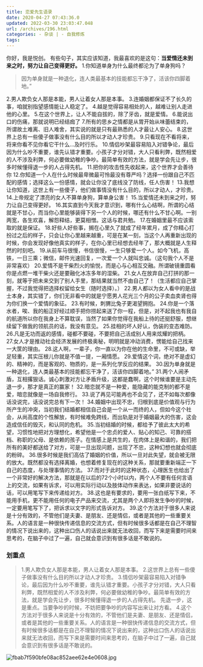 ```yaml
---
title: 恋爱先生语录
date: 2020-04-27 07:43:36.0
updated: 2022-03-30 23:03:47.048
url: /archives/196.html
categories: - 杂谈 | - 自我修炼
tags: 
---
```




你好，我是悦创。 有些句子，其实应该知道，我最喜欢的是这句：**当爱情还未到来之时，努力让自己变得更好。** 1.你知道单身为什么最终都沦为了单身狗吗？

> 因为单身就是一种退化，连人类最基本的技能都忘干净了，活该你四脚着地。”

2.男人欺负女人那是本能，男人让着女人那是本事。 3.连婚姻都保证不了长久的事，咱就别指望感情能让人稳定了。 4.越是觉得容易相处的人，越难让别人走进他的心里。 5.在这个世界上，让人不能自拔的，除了牙齿，就是爱情。 6.能说出口的伤痛，那就说明已经结痂了 7.所有的思乡之情都是从胃开始从味蕾结束的，所谓故土难离、旧人难舍，其实说的就是只有最熟悉的人才最让人安心。 8.这世界上总有一些傻子做事没有什么目的所以才动人才珍贵。 9.只看现在不看将来，将来你看不见你看它干什么...及时行乐。 10.情侣吵架最容易陷入对错争论，最后因为什么吵不重要，谁先认错才重要。小孩子才分对错，大人只看利弊，既然相爱的人不涉及利弊，何必要做幼稚的争吵。最简单有效的方法，就是学会先让步，很多时候懂得退一步的人占得先机。 11.把你的攻击性先收起来，这个世界才会善待你 12.你知道一个人在什么时候最卑微最可怜最没有尊严吗？选择一份跟自己不匹配的感情；选择这么一份感情，就会让你没了底线没了防线，任人伤害！ 13.我想让你知道，这世上有一些傻子，他们做事情没有什么目的，所以才动人，才珍贵。 14.上帝规定了漂亮的女人不算单身狗，算单身公害！ 15.当爱情还未到来之时，努力让自己变得更好。 16.其实直到今天我才意识到，哪有什么心结啊，所谓的心结就是不甘心，而当你心里能够装得下另一个人的时候，哪还有什么不甘心啊。一别两宽，各生欢喜，解怨释结，更莫相憎。这话与君共勉。 17.在婚姻里最不应该索取的就是保证。 18.好些人好些事，搁在心里久了就成了经年累月，成了你精心打扮过之后的样子，只会让你心里越来越重，可是在某一刻，当这个人再重新出现的时候，你会发现好像他真实的样子，在你心里已经想去经年了，那大概就是人生释然的时刻吧。 19.从前车马很慢，书信很慢，一生只够爱一个人。如今飞机，高铁，一日三乘；微信，邮件光速回复，一次爱一个人就叫忠诚。（这句我个人不是非常喜欢） 20.爱情不是干柴烈火的愉悦，而是心与心相互交融。所谓破镜重圆看你是点燃一堆干柴火还是要融化冰冻多年的湿柴。 21.女人在放弃自己打拼的那一刻，就等于把未来交到了别人手里，那结果就当然不由自己了！（生活都应自己掌握，不过我觉得把选择权留给女生（随时选择）。） 22.男人都以为女人看中的是战士本身，其实错了，你们无非看中的就是宁愿男人花光三个月的公子卖血卖肾也得为你们换一个爱情的象征。 23.有时候，刺猬比兔子更渴望拥抱。 24.你是一个落水者，唉、我的船正好经过顺手把你捞起来送了你一程，但是，对不起我也有我自的航道所以你在我身上不算耽误，当然了如果你觉得在我船上待的还挺舒服，想继续留下做我的领航员的话，我没有意见。 25.挂相的坏人好认，伪装的变态难防。 26.凡是无功而返的感情，碰都不要碰，不要把自己活成别人用来炫耀的把柄。 27.女人才是推动社会经济发展的终极奥秘，明明就是冲动消费，愣能给自己找来一大筐的理由。 28.这人啊，一辈子，你一直以为你在他的生命里，不可或缺，举足轻重，其实压根儿你就是不值一提，一厢情愿。 29.爱情这个词，绝对不是虚幻的、精神的，而是客观的、物质的，是一系列化学反应的结果。 30.因为单身就是一种退化，连人类最基本的技能都忘干净了，活该你四脚着地。” 31.两个人闹矛盾，互相撂狠话。诚心刺激对方让矛盾升级，这都是蠢啊，这个时候谁要是主动先退一步，那才是真正的赢家！ 32.暗恋就不是一种爱，能隐藏的能克制的都不是爱，暗恋就像是一场自我修行。 33.说了再见可能再也不会见了，还不如每次都像话没说完，话没说完总有下一次！ 34.婚姻中出现不忠，归根到底是价值观与行为所产生的冲突，当初我们结婚都相信自己会是一个从一而终的人，但如今这个社会，从尚高度的个性解放，有时候难免跨线，而出轨是对于婚姻最大的伤害，这会造成信任的毁灭，和认同的危机。 35.当初结婚的时候，都给予了彼此太大的希望，习惯性地把对方理想化，希望他是一个忠贞的爱人、贴心的知己、可靠的搭档、称职的父母、是依赖的孩子。在情感上是共生的，在肉体上是和谐的，我们把所有的美好都送给了对方，可是一旦出现问题，出现了不忠，这种幻想也就会彻底的粉碎。 36.很多时候是我们高估了婚姻的价值，所以一旦对此失望，就会被无限的放大。既然都没有选择离婚，也想着修复现在的这种关系，那就要重新端正一下自己的态度，与处理事情的方法。 37.而对于此时的这种状态，心理医生也给出了一个非常好的解决方法，那就是在以后的72个小时以内，两个人不要有任何言语上的交流，如果有诉求，可以用实际行动以及肢体动作来表达，如果非要说话的话，可以用笔写下来传递给对方。 38.这也是有要求的，要用一张白纸写下来，不能用手机，更不能用任何的电子产品来交流，尤其是两个人即将发生争吵的时候，一定要用笔写下了，把诉求以文字的形式告诉对方。 39.这个方法对于很多人来说是十分有效的，不管他们是夫妻、是朋友、还是情侣，或者是其他的一些重要关系。人的语言是一种很快传递信息的交流方式，但有时候很多话都是在自己不理智的情况下说出来的，这种出口伤人的话说出来就无法收回，而写下来是需要时间来思考的，在脑子中过了一遍，自己就会意识到有很多话是不敢说的。

### 划重点

> 1.男人欺负女人那是本能，男人让着女人那是本事。 2.这世界上总有一些傻子做事没有什么目的所以才动人才珍贵。 3.情侣吵架最容易陷入对错争论，最后因为什么吵不重要，谁先认错才重要。小孩子才分对错，大人只看利弊，既然相爱的人不涉及利弊，何必要做幼稚的争吵。最简单有效的方法，就是学会先让步，很多时候懂得退一步的人占得先机。 先退一步，这是重点。当要争吵的时候，不妨把要争吵的内容写出来让对方看。 4.这个方法对于很多人来说是十分有效的，不管他们是夫妻、是朋友、还是情侣，或者是其他的一些重要关系。人的语言是一种很快传递信息的交流方式，但有时候很多话都是在自己不理智的情况下说出来的，这种出口伤人的话说出来就无法收回，而写下来是需要时间来思考的，在脑子中过了一遍，自己就会意识到有很多话是不敢说的。

![fbab7f590bfe08ac852aee62e4e0608.jpg](https://i.loli.net/2020/02/27/s1mBxN85epFzZIn.jpg)